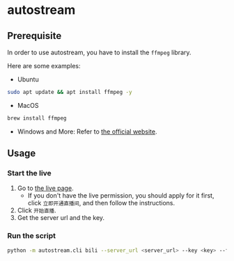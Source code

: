 # autostream

## Prerequisite

In order to use autostream, you have to install the `ffmpeg` library.

Here are some examples:

- Ubuntu

```bash
sudo apt update && apt install ffmpeg -y
```

- MacOS

```bash
brew install ffmpeg
```

- Windows and More: Refer to [the official website](https://www.ffmpeg.org/download.html).

## Usage

### Start the live

1. Go to [the live page](https://link.bilibili.com/p/center/index#/my-room/start-live).
   - If you don't have the live permission, you should apply for it first, click `立即开通直播间`, and then follow the instructions.
2. Click `开始直播`.
3. Get the server url and the key.

### Run the script

```bash
python -m autostream.cli bili --server_url <server_url> --key <key> --folder <folder_path>
```
